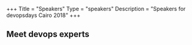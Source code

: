 +++ 
Title = "Speakers" 
Type = "speakers" 
Description = "Speakers for devopsdays Cairo 2018" 
+++

<h2>Meet devops experts</h2>
